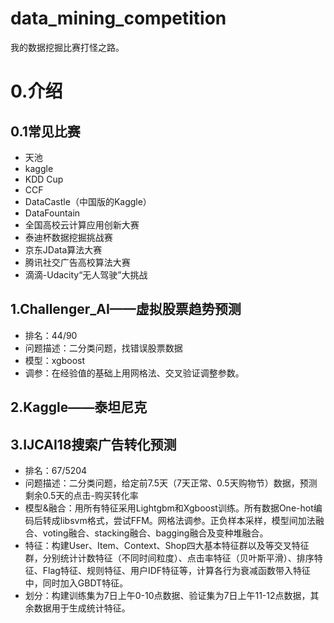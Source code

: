 # data_mining_competition
我的数据挖掘比赛打怪之路。

# 0.介绍

## 0.1常见比赛

- 天池
- kaggle
- KDD Cup
- CCF
- DataCastle（中国版的Kaggle）
- DataFountain
- 全国高校云计算应用创新大赛
- 泰迪杯数据挖掘挑战赛
- 京东JData算法大赛
- 腾讯社交广告高校算法大赛
- 滴滴-Udacity“无人驾驶”大挑战

## 1.Challenger_AI——虚拟股票趋势预测

- 排名：44/90
- 问题描述：二分类问题，找错误股票数据
- 模型：xgboost
- 调参：在经验值的基础上用网格法、交叉验证调整参数。

## 2.Kaggle——泰坦尼克

## 3.IJCAI18搜索广告转化预测
- 排名：67/5204
- 问题描述：二分类问题，给定前7.5天（7天正常、0.5天购物节）数据，预测剩余0.5天的点击-购买转化率
- 模型&融合：用所有特征采用Lightgbm和Xgboost训练。所有数据One-hot编码后转成libsvm格式，尝试FFM。网格法调参。正负样本采样，模型间加法融合、voting融合、stacking融合、bagging融合及变种堆融合。
- 特征：构建User、Item、Context、Shop四大基本特征群以及等交叉特征群，分别统计计数特征（不同时间粒度）、点击率特征（贝叶斯平滑）、排序特征、Flag特征、规则特征、用户IDF特征等，计算各行为衰减函数带入特征中，同时加入GBDT特征。
- 划分：构建训练集为7日上午0-10点数据、验证集为7日上午11-12点数据，其余数据用于生成统计特征。
